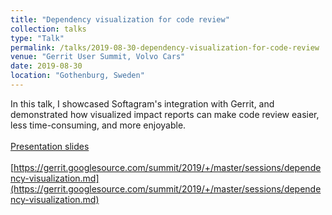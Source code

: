 ```yaml
---
title: "Dependency visualization for code review"
collection: talks
type: "Talk"
permalink: /talks/2019-08-30-dependency-visualization-for-code-review
venue: "Gerrit User Summit, Volvo Cars"
date: 2019-08-30
location: "Gothenburg, Sweden"
---
```


In this talk, I showcased Softagram's integration with Gerrit, and demonstrated how visualized impact reports can make code review easier, less time-consuming, and more enjoyable. <br /> <br />[Presentation slides](https://www.slideshare.net/MichaelWatkins92/gerrit-user-summit-2019-softagram-dependency-visualization)<br /><br />[https://gerrit.googlesource.com/summit/2019/+/master/sessions/dependency-visualization.md](https://gerrit.googlesource.com/summit/2019/+/master/sessions/dependency-visualization.md)
